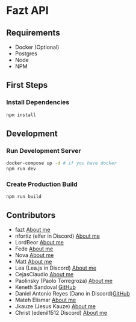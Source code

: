 # Fazt API

## Requirements

- Docker (Optional)
- Postgres
- Node
- NPM

## First Steps

### Install Dependencies

```bash
npm install
```

## Development

### Run Development Server

```bash
docker-compose up -d # if you have docker
npm run dev
```

### Create Production Build

```
npm run build
```

###

## Contributors

- fazt [About me](https://github.com/fazttech)
- nfortiz (elfer in Discord) [About me](https://github.com/nfortiz)
- LordBeor [About me](https://github.com/Beor18)
- Fede [About me](https://github.com/Fedeya)
- Nova [About me](https://github.com/Michelyp)
- Matt [About me](https://github.com/Matttweb)
- Lea (Lea.js in Discord) [About me](https://github.com/venezia-dev)
- CejasClaudio [About me](https://github.com/CejasClaudioA)
- Paolinsky (Paolo Torregroza) [About me](https://github.com/PaoloTorregroza)
- Keneth Sandoval [GitHub](https://github.com/keneth3000)
- Daniel Antonio Reyes (Dano in Discord)[GitHub](https://github.com/DanoRysJan)
- Mateh Elismar [About me](https://github.com/MatehElismar)
- Jkauze (Jesus Kauze) [About me](https://github.com/jkauze)
- Christ (edenil1512 Discord) [About me](https://github.com/christian1512)
